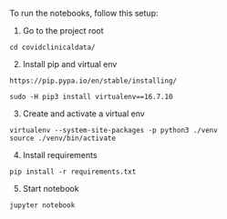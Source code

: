 To run the notebooks, follow this setup:

1. Go to the project root
```
cd covidclinicaldata/
```

2. Install pip and virtual env

```
https://pip.pypa.io/en/stable/installing/

sudo -H pip3 install virtualenv==16.7.10
```

3. Create and activate a virtual env

```
virtualenv --system-site-packages -p python3 ./venv
source ./venv/bin/activate
```

4. Install requirements

```
pip install -r requirements.txt
```

5. Start notebook

```
jupyter notebook
```
